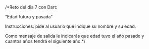 /*Reto del dìa 7 con Dart: 

“Edad futura y pasada”

Instrucciones: 
pide al usuario que indique 
su nombre y su edad. 

Como mensaje de salida 
le indicarás que edad 
tuvo el año pasado 
y cuantos años 
tendrá el siguiente año.*/